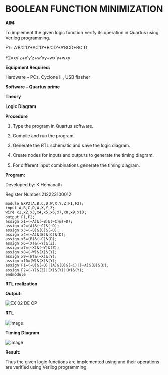 # BOOLEAN FUNCTION MINIMIZATION

**AIM:**

To implement the given logic function verify its operation in Quartus using Verilog programming.

F1= A’B’C’D’+AC’D’+B’CD’+A’BCD+BC’D 

F2=xy’z+x’y’z+w’xy+wx’y+wxy

**Equipment Required:**

Hardware – PCs, Cyclone II , USB flasher

**Software – Quartus prime**

**Theory**

**Logic Diagram**

**Procedure**

1.	Type the program in Quartus software.

2.	Compile and run the program.

3.	Generate the RTL schematic and save the logic diagram.

4.	Create nodes for inputs and outputs to generate the timing diagram.

5.	For different input combinations generate the timing diagram.


**Program:**

Developed by: K.Hemanath

Register Number:212223100012
```
module EXP2(A,B,C,D,W,X,Y,Z,F1,F2);
input A,B,C,D,W,X,Y,Z;
wire x1,x2,x3,x4,x5,x6,x7,x8,x9,x10;
output F1,F2;
assign x1=(~A)&(~B)&(~C)&(~D);
assign x2=(A)&(~C)&(~D);
assign x3=(~B)&(C)&(~D);
assign x4=(~A)&(B)&(C)&(D);
assign x5=(B)&(~C)&(D);
assign x6=(X)&(~Y)&(Z);
assign x7=(~X)&(~Y)&(Z);
assign x8=(~W)&(X)&(Y);
assign x9=(W)&(~X)&(Y);
assign x10=(W)&(X)&(Y);
assign F1=(~B)&(~D)|(A)&(B)&(~C)|(~A)&(B)&(D);
assign F2=(~Y)&(Z)|(X)&(Y)|(W)&(Y);
endmodule
```


**RTL realization**

**Output:**

![EX 02 DE OP](https://github.com/user-attachments/assets/82924313-e5d3-4c72-a8b6-daeba1fc8600)

**RTL**

![image](https://github.com/user-attachments/assets/b786036d-50a4-4301-8ea6-a4fe8d3e4f15)

**Timing Diagram**

![image](https://github.com/user-attachments/assets/84574de4-2db0-4cd7-9430-b740d5257e5d)

**Result:**

Thus the given logic functions are implemented using and their operations are verified using Verilog programming.

